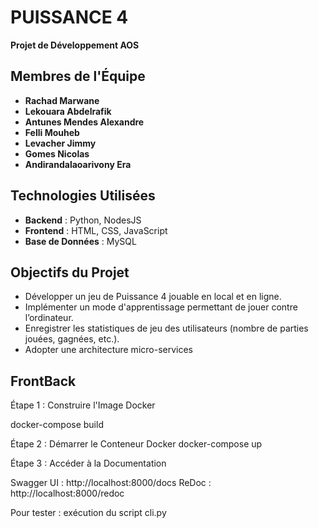 
# **PUISSANCE 4**  
**Projet de Développement AOS**

## **Membres de l'Équipe**
- **Rachad Marwane**  
- **Lekouara Abdelrafik**  
- **Antunes Mendes Alexandre**  
- **Felli Mouheb**  
- **Levacher Jimmy**  
- **Gomes Nicolas**  
- **Andirandalaoarivony Era**  

## **Technologies Utilisées**
- **Backend** : Python, NodesJS
- **Frontend** : HTML, CSS, JavaScript
- **Base de Données** : MySQL

## **Objectifs du Projet**
- Développer un jeu de Puissance 4 jouable en local et en ligne.
- Implémenter un mode d'apprentissage permettant de jouer contre l’ordinateur.
- Enregistrer les statistiques de jeu des utilisateurs (nombre de parties jouées, gagnées, etc.).
- Adopter une architecture micro-services

## **FrontBack**

Étape 1 : Construire l'Image Docker

docker-compose build

Étape 2 : Démarrer le Conteneur Docker
docker-compose up

Étape 3 : Accéder à la Documentation

Swagger UI : http://localhost:8000/docs
ReDoc : http://localhost:8000/redoc

Pour tester : exécution du script cli.py